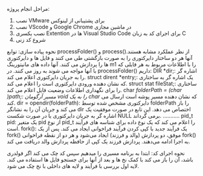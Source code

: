 مراحل انجام پروژه:
1.	نصب VMware برای پشتیبانی از لینوکس
2.	نصب VScode و Google Chrome در ماشین مجازی
3.	نصب یکسری Extention ها در Visual Studio Code برای اجرای کد به زبان C
4.	شروع کد زنی

نحوه پیاده سازی:
توابع processFolder() و process()از نظر عملکرد مشابه هستند. آنها هر دو ساختار دایرکتوری را به صورت بازگشتی طی می کنند و فایل ها و دایرکتوری ها را پردازش می کنند. آنها داده های مانیتورینگ m1 را با اطلاعات مربوط به هر فایلی که با آنها مواجه می شوند به روز می کنند.
در processFolder() داریم:
DIR *dir;: اشاره گر را به جریان دایرکتوری اعلام می کند.
struct dirent *entry;: یک اشاره گر به ساختاری که نشان دهنده ورودی دایرکتوری است را اعلام می کند.
struct stat fileStat;: ساختاری را برای نگهداری اطلاعات وضعیت فایل اعلام می کند.
char *folderPath = (char *)path;: مسیر آرگومان void* را به یک char* که نشان دهنده مسیر پوشه است ارسال می کند.
dir = opendir(folderPath): دایرکتوری مشخص شده توسط folderPath را باز می کند و جریان آن را به نشانگر dir اختصاص می دهد. این تابع در صورت موفقیت یک اشاره گر به جریان دایرکتوری یا در صورت شکست NULL برمی گرداند.
………..
 pid_t pid: یک متغیر pid از نوع pid_t را اعلام می کند که یک نوع داده برای شناسه های فرآیند است.
fork(): یک فرآیند جدید با کپی کردن فرآیند فراخوانی ایجاد می کند. پس از یک fork() موفق، دو پردازش (والد و فرزند) ایجاد می‌شود و هر دو از نقطه فراخوانی fork() به اجرا ادامه می‌دهند. پردازش فرزند یک کپی از حافظه پردازش والد دریافت می کند.

نحوه اجرای کد:
ابتدا به برنامه مسیری را میدهیم سپس کد چک می کند اگر فولدری باشد، آن را باز می کند با کمک نخ ها و بعد از آنها برای جستجو فایل ها استفاده می کند. لایه اول بررسی با فرآیند و لایه های داخلی با نخ چک می شود. 




